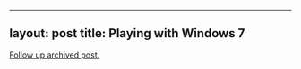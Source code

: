 
---
layout: post
title: Playing with Windows 7
---
[Follow up archived post.](/alex.ciobanu.org/indexd7c9.html)
